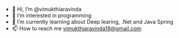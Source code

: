 - 👋 Hi, I’m @vimukthiaravinda
- 👀 I’m interested in programming 
- 🌱 I’m currently learning about Deep learing, .Net and Java Spring
- 📫 How to reach me vimukthiaravinda18@gmail.com

<!---
vimukthiaravinda/vimukthiaravinda is a ✨ special ✨ repository because its `README.md` (this file) appears on your GitHub profile.
You can click the Preview link to take a look at your changes.
--->
